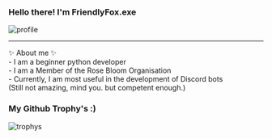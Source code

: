 ### Hello there! I'm FriendlyFox.exe

![profile](https://discord.c99.nl/widget/theme-4/913574723475083274.png)


<hr>✨ About me ✨ <br />
- I am a beginner python developer<br />
- I am a Member of the Rose Bloom Organisation<br />
- Currently, I am most useful in the development of Discord bots <br />(Still not amazing, mind you. but competent enough.)

### My Github Trophy's :)
![trophys](https://github-profile-trophy.vercel.app/?username=Ames-hub&theme=radical&row=1&column=10)

<!---
Ames-hub/Ames-hub is a ✨ special ✨ repository because its `README.md` (this file) appears on your GitHub profile.
You can click the Preview link to take a look at your changes.
--->

